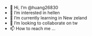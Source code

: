 - 👋 Hi, I’m @huang26830
- 👀 I’m interested in hellen
- 🌱 I’m currently learning in New zeland
- 💞️ I’m looking to collaborate on tw
- 📫 How to reach me ...

<!---
huang26830/huang26830 is a ✨ special ✨ repository because its `README.md` (this file) appears on your GitHub profile.
You can click the Preview link to take a look at your changes.
--->
